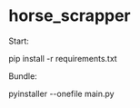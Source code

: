 # horse_scrapper

Start:

pip install -r requirements.txt




Bundle:

pyinstaller --onefile main.py
